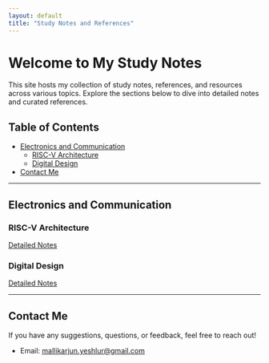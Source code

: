 ```yaml
---
layout: default
title: "Study Notes and References"
---
```


# Welcome to My Study Notes

This site hosts my collection of study notes, references, and resources across various topics. Explore the sections below to dive into detailed notes and curated references.

## Table of Contents

- [Electronics and Communication](#electronics-and-communication)
  - [RISC-V Architecture](notes/risc-v.md)
  - [Digital Design](notes/digital-design.md)
- [Contact Me](#contact-me)

---

## Electronics and Communication

### RISC-V Architecture
[Detailed Notes](notes/risc-v.md)

### Digital Design
[Detailed Notes](notes/digital-design.md)


---

## Contact Me

If you have any suggestions, questions, or feedback, feel free to reach out!

- Email: [mallikarjun.yeshlur@gmail.com](mailto:mallikarjun.yeshlur@gmail.com)
